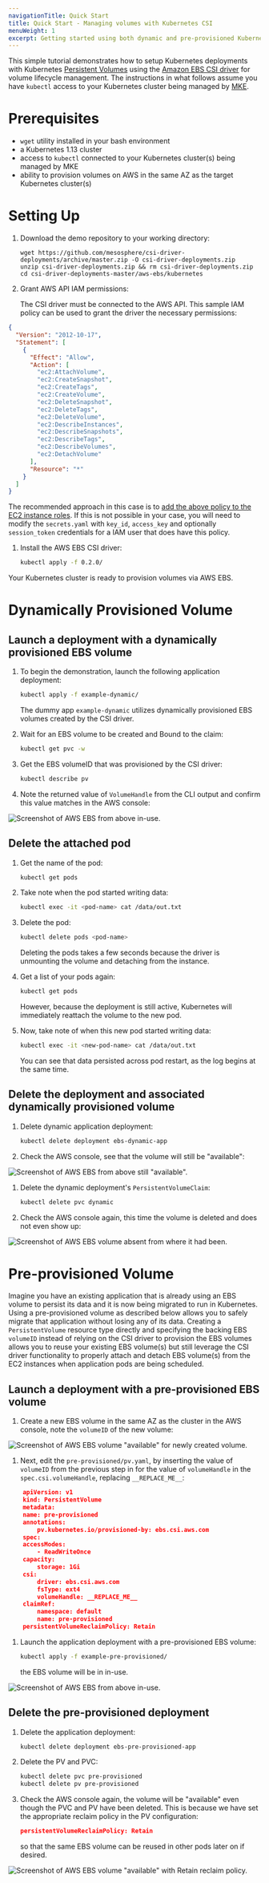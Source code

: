 ```yaml
---
navigationTitle: Quick Start
title: Quick Start - Managing volumes with Kubernetes CSI
menuWeight: 1
excerpt: Getting started using both dynamic and pre-provisioned Kubernetes volumes
---
```


This simple tutorial demonstrates how to setup Kubernetes deployments with Kubernetes [Persistent Volumes](https://kubernetes.io/docs/concepts/storage/persistent-volumes/) using the [Amazon EBS CSI driver](https://kubernetes.io/docs/concepts/storage/dynamic-provisioning/) for volume lifecycle management.
The instructions in what follows assume you have `kubectl` access to your Kubernetes cluster being managed by [MKE](/mesosphere/dcos/services/kubernetes/2.8.0-1.19.2/overview/).

# Prerequisites

- `wget` utility installed in your bash environment
- a Kubernetes 1.13 cluster
- access to `kubectl` connected to your Kubernetes cluster(s) being managed by MKE
- ability to provision volumes on AWS in the same AZ as the target Kubernetes cluster(s)

# Setting Up

1. Download the demo repository to your working directory:

    ```
    wget https://github.com/mesosphere/csi-driver-deployments/archive/master.zip -O csi-driver-deployments.zip
    unzip csi-driver-deployments.zip && rm csi-driver-deployments.zip
    cd csi-driver-deployments-master/aws-ebs/kubernetes
    ```

1. Grant AWS API IAM permissions:

    The CSI driver must be connected to the AWS API. This sample IAM policy can be used to grant the driver the necessary permissions:

<!-- following json asset taken from public repo: https://github.com/mesosphere/csi-driver-deployments/tree/master/aws-ebs/kubernetes -->

```json
{
  "Version": "2012-10-17",
  "Statement": [
    {
      "Effect": "Allow",
      "Action": [
        "ec2:AttachVolume",
        "ec2:CreateSnapshot",
        "ec2:CreateTags",
        "ec2:CreateVolume",
        "ec2:DeleteSnapshot",
        "ec2:DeleteTags",
        "ec2:DeleteVolume",
        "ec2:DescribeInstances",
        "ec2:DescribeSnapshots",
        "ec2:DescribeTags",
        "ec2:DescribeVolumes",
        "ec2:DetachVolume"
      ],
      "Resource": "*"
    }
  ]
}
```

The recommended approach in this case is to [add the above policy to the EC2 instance roles](https://docs.aws.amazon.com/AWSEC2/latest/UserGuide/iam-roles-for-amazon-ec2.html). If this is not possible in your case, you will need to modify the `secrets.yaml` with `key_id`, `access_key` and optionally `session_token` credentials for a IAM user that does have this policy.


1. Install the AWS EBS CSI driver:


    ```bash
    kubectl apply -f 0.2.0/
    ```

Your Kubernetes cluster is ready to provision volumes via AWS EBS.

# Dynamically Provisioned Volume

## Launch a deployment with a dynamically provisioned EBS volume

1. To begin the demonstration, launch the following application deployment:

    ```bash
    kubectl apply -f example-dynamic/
    ```

    The dummy app `example-dynamic` utilizes dynamically provisioned EBS volumes created by the CSI driver.

1. Wait for an EBS volume to be created and Bound to the claim:

    ```bash
    kubectl get pvc -w
    ```

1. Get the EBS volumeID that was provisioned by the CSI driver:

    ```bash
    kubectl describe pv
    ```

1. Note the returned value of `VolumeHandle` from the CLI output and confirm this value matches in the AWS console:

![Screenshot of AWS EBS from above in-use.](/mesosphere/dcos/services/kubernetes/2.8.0-1.19.2/img/ebs-in-use.png)

## Delete the attached pod

1. Get the name of the pod:

    ```bash
    kubectl get pods
    ```

1. Take note when the pod started writing data:

    ```bash
    kubectl exec -it <pod-name> cat /data/out.txt
    ```

1. Delete the pod:

    ```bash
    kubectl delete pods <pod-name>
    ```

    Deleting the pods takes a few seconds because the driver is unmounting the volume and detaching from the instance.

1. Get a list of your pods again:

    ```bash
    kubectl get pods
    ```

    However, because the deployment is still active, Kubernetes will immediately reattach the volume to the new pod.

1. Now, take note of when this new pod started writing data:

    ```bash
    kubectl exec -it <new-pod-name> cat /data/out.txt
    ```
    You can see that data persisted across pod restart, as the log begins at the same time.

## Delete the deployment and associated dynamically provisioned volume

1. Delete dynamic application deployment:

    ```bash
    kubectl delete deployment ebs-dynamic-app
    ```

1. Check the AWS console, see that the volume will still be "available":

![Screenshot of AWS EBS from above still "available".](/mesosphere/dcos/services/kubernetes/2.8.0-1.19.2/img/ebs-available.png)

1. Delete the dynamic deployment's `PersistentVolumeClaim`:

    ```bash
    kubectl delete pvc dynamic
    ```
1. Check the AWS console again, this time the volume is deleted and does not even show up:

![Screenshot of AWS EBS volume absent from where it had been.](/mesosphere/dcos/services/kubernetes/2.8.0-1.19.2/img/ebs-missing.png)

# Pre-provisioned Volume

Imagine you have an existing application that is already using an EBS volume to persist its data and it is now being migrated to run in Kubernetes.
Using a pre-provisioned volume as described below allows you to safely migrate that application without losing any of its data.
Creating a `PersistentVolume` resource type directly and specifying the backing EBS `volumeID` instead of relying on the CSI driver to provision the EBS volumes allows you to reuse your existing EBS volume(s) but still leverage the CSI driver functionality to properly attach and detach EBS volume(s) from the EC2 instances when application pods are being scheduled.

## Launch a deployment with a pre-provisioned EBS volume

1. Create a new EBS volume in the same AZ as the cluster in the AWS console, note the `volumeID` of the new volume:

![Screenshot of AWS EBS volume "available" for newly created volume.](/mesosphere/dcos/services/kubernetes/2.8.0-1.19.2/img/ebs-pre-provisioned-created.png)

1. Next, edit the `pre-provisioned/pv.yaml`, by inserting the value of `volumeID` from the previous step in for the value of `volumeHandle` in the `spec.csi.volumeHandle`, replacing `__REPLACE_ME__`:

```json
    apiVersion: v1
    kind: PersistentVolume
    metadata:
    name: pre-provisioned
    annotations:
        pv.kubernetes.io/provisioned-by: ebs.csi.aws.com
    spec:
    accessModes:
        - ReadWriteOnce
    capacity:
        storage: 1Gi
    csi:
        driver: ebs.csi.aws.com
        fsType: ext4
        volumeHandle: __REPLACE_ME__
    claimRef:
        namespace: default
        name: pre-provisioned
    persistentVolumeReclaimPolicy: Retain
```

1. Launch the application deployment with a pre-provisioned EBS volume:

    ```bash
    kubectl apply -f example-pre-provisioned/
    ```

    the EBS volume will be in in-use.

![Screenshot of AWS EBS from above in-use.](/mesosphere/dcos/services/kubernetes/2.8.0-1.19.2/img/ebs-pre-provisioned-in-use.png)

## Delete the pre-provisioned deployment

1. Delete the application deployment:

    ```bash
    kubectl delete deployment ebs-pre-provisioned-app
    ```

1. Delete the PV and PVC:

    ```bash
    kubectl delete pvc pre-provisioned
    kubectl delete pv pre-provisioned
    ```

1. Check the AWS console again, the volume will be "available" even though the PVC and PV have been deleted. This is because we have set the appropriate reclaim policy in the PV configuration:

    ```json
    persistentVolumeReclaimPolicy: Retain
    ```

    so that the same EBS volume can be reused in other pods later on if desired.

![Screenshot of AWS EBS volume "available" with Retain reclaim policy.](/mesosphere/dcos/services/kubernetes/2.8.0-1.19.2/img/ebs-pre-provisioned-available-retain.png)
